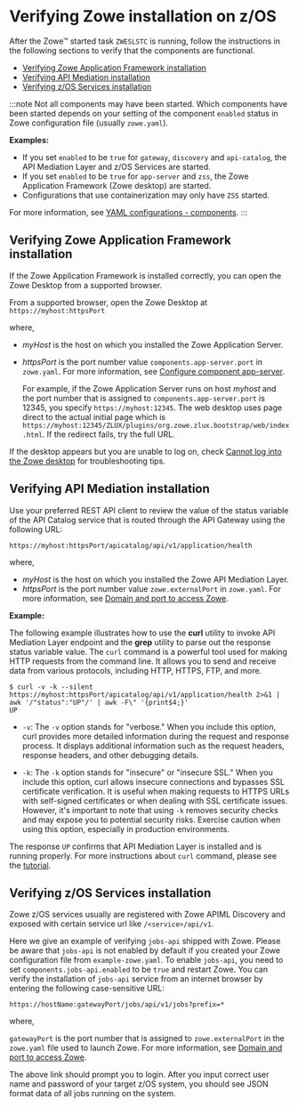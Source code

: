 # Verifying Zowe installation on z/OS

After the Zowe&trade; started task `ZWESLSTC` is running, follow the instructions in the following sections to verify that the components are functional. 

- [Verifying Zowe Application Framework installation](#verifying-zowe-application-framework-installation)
- [Verifying API Mediation installation](#verifying-api-mediation-installation)
- [Verifying z/OS Services installation](#verifying-zos-services-installation)

:::note
Not all components may have been started. Which components have been started depends on your setting of the component `enabled` status in Zowe configuration file (usually `zowe.yaml`). 

**Examples:**
* If you set `enabled` to be `true` for `gateway`, `discovery` and `api-catalog`, the API Mediation Layer and z/OS Services are started.
* If you set `enabled` to be `true` for `app-server` and `zss`, the Zowe Application Framework (Zowe desktop) are started.
* Configurations that use containerization may only have `ZSS` started.

For more information, see [YAML configurations - components](../appendix/zowe-yaml-configuration#yaml-configurations---components).
:::

## Verifying Zowe Application Framework installation

If the Zowe Application Framework is installed correctly, you can open the Zowe Desktop from a supported browser.

From a supported browser, open the Zowe Desktop at `https://myhost:httpsPort`

where,

- _myHost_ is the host on which you installed the Zowe Application Server.
- _httpsPort_ is the port number value `components.app-server.port` in `zowe.yaml`. For more information, see [Configure component app-server](../appendix/zowe-yaml-configuration#configure-component-app-server).

  For example, if the Zowe Application Server runs on host _myhost_ and the port number that is assigned to `components.app-server.port` is 12345, you specify `https://myhost:12345`.  The web desktop uses page direct to the actual initial page which is `https://myhost:12345/ZLUX/plugins/org.zowe.zlux.bootstrap/web/index.html`. If the redirect fails, try the full URL.  

If the desktop appears but you are unable to log on, check [Cannot log into the Zowe desktop](../troubleshoot/app-framework/app-troubleshoot.md#cannot-log-in-to-the-zowe-desktop) for troubleshooting tips.


## Verifying API Mediation installation

Use your preferred REST API client to review the value of the status variable of the API Catalog service that is routed through the API Gateway using the following URL:

```
https://myhost:httpsPort/apicatalog/api/v1/application/health
```

where, 

- _myHost_ is the host on which you installed the Zowe API Mediation Layer.
- _httpsPort_ is the port number value `zowe.externalPort` in `zowe.yaml`. For more information, see [Domain and port to access Zowe](../appendix/zowe-yaml-configuration#domain-and-port-to-access-zowe).

**Example:**

The following example illustrates how to use the **curl** utility to invoke API Mediation Layer endpoint and the **grep** utility to parse out the response status variable value. The `curl` command is a powerful tool used for making HTTP requests from the command line. It allows you to send and receive data from various protocols, including HTTP, HTTPS, FTP, and more. 

```
$ curl -v -k --silent https://myhost:httpsPort/apicatalog/api/v1/application/health 2>&1 | awk '/"status":"UP"/' | awk -F\" '{print$4;}'
UP
```

-  `-v`: The `-v` option stands for "verbose." When you include this option, curl provides more detailed information during the request and response process. It displays additional information such as the request headers, response headers, and other debugging details.

- `-k`: The `-k` option stands for "insecure" or "insecure SSL." When you include this option, curl allows insecure connections and bypasses SSL certificate verification. It is useful when making requests to HTTPS URLs with self-signed certificates or when dealing with SSL certificate issues. However, it's important to note that using `-k` removes security checks and may expose you to potential security risks. Exercise caution when using this option, especially in production environments.

The response `UP` confirms that API Mediation Layer is installed and is running properly. For more instructions about `curl` command, please see the [tutorial](https://curl.se/docs/manual.html).

## Verifying z/OS Services installation

Zowe z/OS services usually are registered with Zowe APIML Discovery and exposed with certain service url like `/<service>/api/v1`.

Here we give an example of verifying `jobs-api` shipped with Zowe. Please be aware that `jobs-api` is not enabled by default if you created your Zowe configuration file from `example-zowe.yaml`. To enable `jobs-api`, you need to set `components.jobs-api.enabled` to be `true` and restart Zowe. You can verify the installation of `jobs-api` service from an internet browser by entering the following case-sensitive URL:

```
https://hostName:gatewayPort/jobs/api/v1/jobs?prefix=*
```

where, 

`gatewayPort` is the port number that is assigned to `zowe.externalPort` in the `zowe.yaml` file used to launch Zowe. For more information, see [Domain and port to access Zowe](../appendix/zowe-yaml-configuration#domain-and-port-to-access-zowe).

The above link should prompt you to login. After you input correct user name and password of your target z/OS system, you should see JSON format data of all jobs running on the system.
